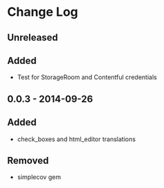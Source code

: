 # Change Log

## Unreleased
## Added
* Test for StorageRoom and Contentful credentials

## 0.0.3 - 2014-09-26
## Added
* check_boxes and html_editor translations
## Removed
* simplecov gem
